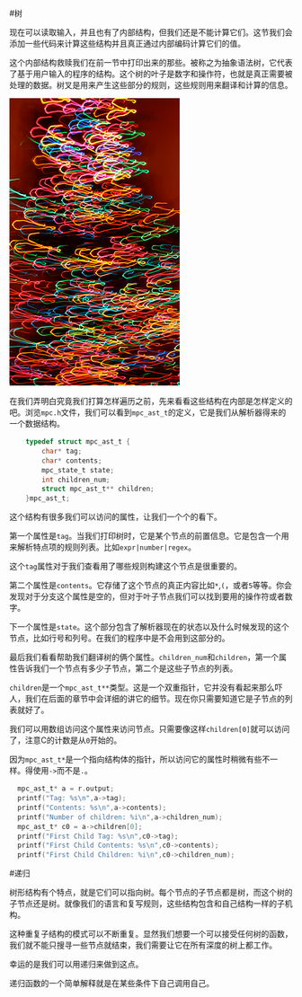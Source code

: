 #树

  现在可以读取输入，并且也有了内部结构，但我们还是不能计算它们。这节我们会添加一些代码来计算这些结构并且真正通过内部编码计算它们的值。

  这个内部结构救赎我们在前一节中打印出来的那些。被称之为抽象语法树，它代表了基于用户输入的程序的结构。这个树的叶子是数字和操作符，也就是真正需要被处理的数据。树叉是用来产生这些部分的规则，这些规则用来翻译和计算的信息。

  ![Abstract Christmas Tree A seasonal variation](./tree.png)

  在我们弄明白究竟我们打算怎样遍历之前，先来看看这些结构在内部是怎样定义的吧。浏览`mpc.h`文件，我们可以看到`mpc_ast_t`的定义，它是我们从解析器得来的一个数据结构。

```c
    typedef struct mpc_ast_t {
        char* tag;
        char* contents;
        mpc_state_t state;
        int children_num;
        struct mpc_ast_t** children;
    }mpc_ast_t;
```

  这个结构有很多我们可以访问的属性，让我们一个个的看下。

  第一个属性是`tag`。当我们打印树时，它是某个节点的前置信息。它是包含一个用来解析特点项的规则列表。比如`expr|number|regex`。

  这个`tag`属性对于我们查看用了哪些规则构建这个节点是很重要的。

  第二个属性是`contents`。它存储了这个节点的真正内容比如`*`,`(`，或者`5`等等。你会发现对于分支这个属性是空的，但对于叶子节点我们可以找到要用的操作符或者数字。

  下一个属性是`state`。这个部分包含了解析器现在的状态以及什么时候发现的这个节点，比如行号和列号。在我们的程序中是不会用到这部分的。

  最后我们看看帮助我们翻译树的俩个属性。`children_num`和`children`，第一个属性告诉我们一个节点有多少子节点，第二个是这些子节点的列表。

  `children`是一个`mpc_ast_t**`类型。这是一个双重指针，它并没有看起来那么吓人，我们在后面的章节中会详细的讲它的细节。现在你只需要知道它是子节点的列表就好了。

  我们可以用数组访问这个属性来访问节点。只需要像这样`children[0]`就可以访问了，注意C的计数是从`0`开始的。

  因为`mpc_ast_t*`是一个指向结构体的指针，所以访问它的属性时稍微有些不一样。得使用`->`而不是`.`。

  ```c
    mpc_ast_t* a = r.output;
    printf("Tag: %s\n",a->tag);
    printf("Contents: %s\n",a->contents);
    printf("Number of children: %i\n",a->children_num);
    mpc_ast_t* c0 = a->children[0];
    printf("First Child Tag: %s\n",c0->tag);
    printf("First Child Contents: %s\n",c0->contents);
    printf("First Child Children: %i\n",c0->children_num);
  ```

#递归

  树形结构有个特点，就是它们可以指向树。每个节点的子节点都是树，而这个树的子节点还是树。就像我们的语言和复写规则，这些结构包含和自己结构一样的子机构。

  这种重复子结构的模式可以不断重复。显然我们想要一个可以接受任何树的函数，我们就不能只搜寻一些节点就结束，我们需要让它在所有深度的树上都工作。

  幸运的是我们可以用递归来做到这点。

  递归函数的一个简单解释就是在某些条件下自己调用自己。


